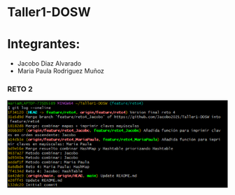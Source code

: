 # Taller1-DOSW
# Integrantes:
- Jacobo Diaz Alvarado
- Maria Paula Rodriguez Muñoz
### RETO 2
![img](image.png)
